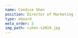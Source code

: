 ```yaml
---
name: Candice Shen
position: Director of Marketing
type: eboard
meta_order: 5
img_path: cshen-s2019.jpg
---
```

